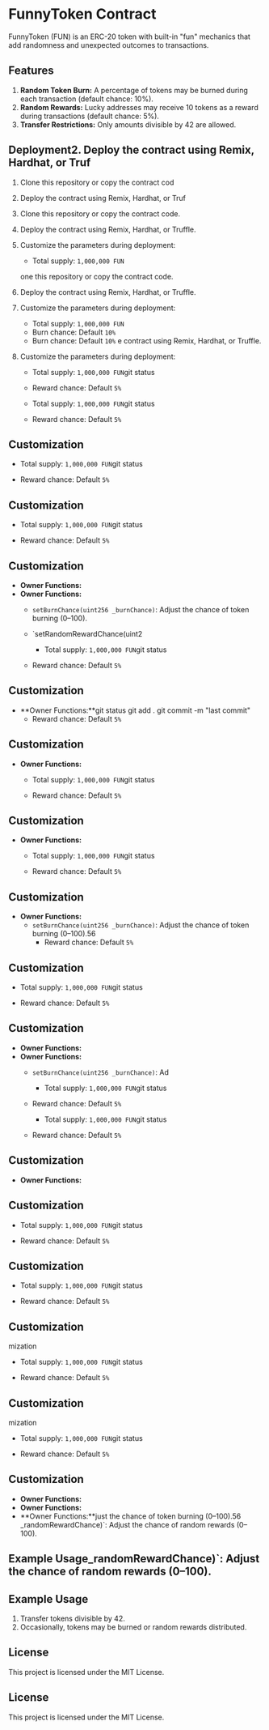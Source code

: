 # FunnyToken Contract

FunnyToken (FUN) is an ERC-20 token with built-in "fun" mechanics that add randomness and unexpected outcomes to transactions.

## Features

1. **Random Token Burn:** A percentage of tokens may be burned during each transaction (default chance: 10%).
2. **Random Rewards:** Lucky addresses may receive 10 tokens as a reward during transactions (default chance: 5%).
3. **Transfer Restrictions:** Only amounts divisible by 42 are allowed.


## Deployment2. Deploy the contract using Remix, Hardhat, or Truf
1. Clone this repository or copy the contract cod
2. Deploy the contract using Remix, Hardhat, or Truf
1. Clone this repository or copy the contract code.
2. Deploy the contract using Remix, Hardhat, or Truffle.
3. Customize the parameters during deployment:
   - Total supply: `1,000,000 FUN`
 
   one this repository or copy the contract code.
2. Deploy the contract using Remix, Hardhat, or Truffle.
3. Customize the parameters during deployment:
   - Total supply: `1,000,000 FUN`
   - Burn chance: Default `10%`
   - Burn chance: Default `10%`
   e contract using Remix, Hardhat, or Truffle.
3. Customize the parameters during deployment:
   - Total supply: `1,000,000 FUN`git status

   - Reward chance: Default `5%`

   - Total supply: `1,000,000 FUN`git status
   
   - Reward chance: Default `5%`
## Customization


   - Total supply: `1,000,000 FUN`git status
   
   - Reward chance: Default `5%`
## Customization
   - Total supply: `1,000,000 FUN`git status
   
   - Reward chance: Default `5%`
## Customization
- **Owner Functions:**
- **Owner Functions:**
  - `setBurnChance(uint256 _burnChance)`: Adjust the chance of token burning (0–100).
  - `setRandomRewardChance(uint2
     - Total supply: `1,000,000 FUN`git status
   
   - Reward chance: Default `5%`
## Customization
- **Owner Functions:**git status
git add .
git commit -m "last commit"
  - Reward chance: Default `5%`
## Customization
- **Owner Functions:**
   - Total supply: `1,000,000 FUN`git status
   
   - Reward chance: Default `5%`
## Customization
- **Owner Functions:**
   - Total supply: `1,000,000 FUN`git status
   
   - Reward chance: Default `5%`
## Customization
- **Owner Functions:**
  - `setBurnChance(uint256 _burnChance)`: Adjust the chance of token burning (0–100).56 
    - Reward chance: Default `5%`
## Customization
   - Total supply: `1,000,000 FUN`git status
   
   - Reward chance: Default `5%`
## Customization
- **Owner Functions:**
- **Owner Functions:**
  - `setBurnChance(uint256 _burnChance)`: Ad
     - Total supply: `1,000,000 FUN`git status
   
   - Reward chance: Default `5%`
      - Total supply: `1,000,000 FUN`git status
   
   - Reward chance: Default `5%`
## Customization
- **Owner Functions:**
## Customization
   - Total supply: `1,000,000 FUN`git status
   
   - Reward chance: Default `5%`
## Customization
   - Total supply: `1,000,000 FUN`git status
   
   - Reward chance: Default `5%`
## Customization
mization
   - Total supply: `1,000,000 FUN`git status
   
   - Reward chance: Default `5%`
## Customization
mization
   - Total supply: `1,000,000 FUN`git status
   
   - Reward chance: Default `5%`
## Customization
- **Owner Functions:**
- **Owner Functions:**
- **Owner Functions:**just the chance of token burning (0–100).56 _randomRewardChance)`: Adjust the chance of random rewards (0–100).

## Example Usage_randomRewardChance)`: Adjust the chance of random rewards (0–100).

## Example Usage

1. Transfer tokens divisible by 42.
2. Occasionally, tokens may be burned or random rewards distributed.

## License

This project is licensed under the MIT License.

## License

This project is licensed under the MIT License.
